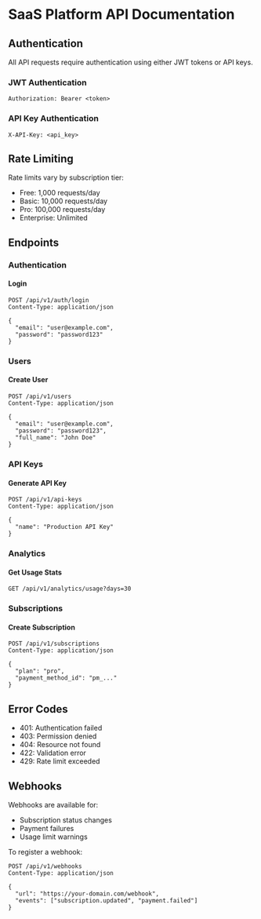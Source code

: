 # SaaS Platform API Documentation

## Authentication

All API requests require authentication using either JWT tokens or API keys.

### JWT Authentication
```http
Authorization: Bearer <token>
```

### API Key Authentication
```http
X-API-Key: <api_key>
```

## Rate Limiting

Rate limits vary by subscription tier:
- Free: 1,000 requests/day
- Basic: 10,000 requests/day
- Pro: 100,000 requests/day
- Enterprise: Unlimited

## Endpoints

### Authentication

#### Login
```http
POST /api/v1/auth/login
Content-Type: application/json

{
  "email": "user@example.com",
  "password": "password123"
}
```

### Users

#### Create User
```http
POST /api/v1/users
Content-Type: application/json

{
  "email": "user@example.com",
  "password": "password123",
  "full_name": "John Doe"
}
```

### API Keys

#### Generate API Key
```http
POST /api/v1/api-keys
Content-Type: application/json

{
  "name": "Production API Key"
}
```

### Analytics

#### Get Usage Stats
```http
GET /api/v1/analytics/usage?days=30
```

### Subscriptions

#### Create Subscription
```http
POST /api/v1/subscriptions
Content-Type: application/json

{
  "plan": "pro",
  "payment_method_id": "pm_..."
}
```

## Error Codes

- 401: Authentication failed
- 403: Permission denied
- 404: Resource not found
- 422: Validation error
- 429: Rate limit exceeded

## Webhooks

Webhooks are available for:
- Subscription status changes
- Payment failures
- Usage limit warnings

To register a webhook:
```http
POST /api/v1/webhooks
Content-Type: application/json

{
  "url": "https://your-domain.com/webhook",
  "events": ["subscription.updated", "payment.failed"]
}
```